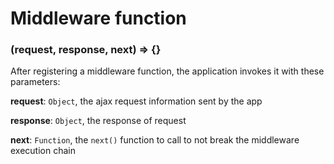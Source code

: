 # Middleware function

### (request, response, next) => {}

After registering a middleware function, the application invokes it with these parameters:

**request**: `Object`, the ajax request information sent by the app

**response**: `Object`, the response of request

**next**: `Function`, the `next()` function to call to not break the middleware execution chain